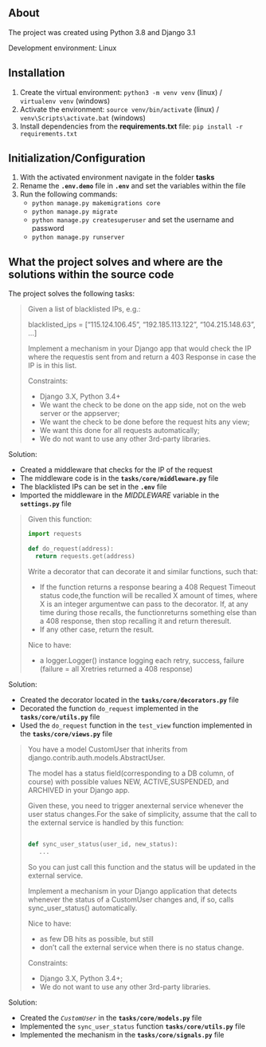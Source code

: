 ## About

The project was created using Python 3.8 and Django 3.1

Development environment: Linux

## Installation

1. Create the virtual environment: `python3 -m venv venv` (linux)  / `virtualenv venv` (windows)
2. Activate the environment: `source venv/bin/activate` (linux) / `venv\Scripts\activate.bat` (windows)
3. Install dependencies from the **requirements.txt** file: `pip install -r requirements.txt`

## Initialization/Configuration

1. With the activated environment navigate in the folder **tasks**
2. Rename the **`.env.demo`** file in **`.env`** and set the variables within the file
3. Run the following commands:
    - `python manage.py makemigrations core`
    - `python manage.py migrate`
    - `python manage.py createsuperuser` and set the username and password
    - `python manage.py runserver`

## What the project solves and where are the solutions within the source code

The project solves the following tasks:

> Given a list of blacklisted IPs, e.g.:
> 
>   blacklisted_ips = [“115.124.106.45”, “192.185.113.122”, “104.215.148.63”, ...]
>
> Implement a mechanism in your Django app that would check the IP where the requestis sent from and return a 403 Response in case the IP is in this list.
>
> Constraints:
> - Django 3.X, Python 3.4+
> - We want the check to be done on the app side, not on the web server or the appserver;
> - We want the check to be done ​before​ the request hits any view;
> - We want this done for ​all​ requests automatically;
> - We do ​not​ want to use any other 3rd-party libraries.

Solution:
- Created a middleware that checks for the IP of the request
- The middleware code is in the **`tasks/core/middleware.py`** file
- The blacklisted IPs can be set in the **`.env`** file
- Imported the middleware in the *MIDDLEWARE* variable in the **`settings.py`** file

> Given this function:
>
>```python
>import requests
>    
>def do_request(address):    
>   return requests.get(address)
>```
>Write a decorator that can decorate it and similar functions, such that:
> - If the function returns a response bearing a 408 Request Timeout status code,the function will be recalled X amount of times, where X is an integer argumentwe can pass to the decorator. If, at any time during those recalls, the functionreturns something else than a 408 response, then stop recalling it and return theresult.
> - If any other case, return the result.
>
>Nice to have:
> - a logger.Logger() instance logging each retry, success, failure (failure = all Xretries returned a 408 response)

Solution:
- Created the decorator located in the **`tasks/core/decorators.py`** file
- Decorated the function `do_request` implemented in the **`tasks/core/utils.py`** file
- Used the `do_request` function in the `test_view` function implemented in the **`tasks/core/views.py`** file

> You have a model ​CustomUser ​that inherits from django.contrib.auth.models.AbstractUser​. 
>
> The model has a ​status​ field(corresponding to a DB column, of course) with possible values NEW, ACTIVE,SUSPENDED, and ARCHIVED in your Django app. 
>
> Given these, you need to trigger anexternal service whenever the user status changes.For the sake of simplicity, assume that the call to the external service is handled by this function: 
>
>```python
>
>def sync_user_status(user_id, new_status):
>    ...
>
>```
> So you can just call this function and the status will be updated in the external service.
>
> Implement a mechanism in your Django application that detects whenever the status of a CustomUser changes and, if so, calls ​sync_user_status()​ automatically.
>
> Nice to have:
> - as few DB hits as possible, but still
> - don’t call the external service when there is no ​status​ change.
>
> Constraints:
> - Django 3.X, Python 3.4+;
> - We do ​not​ want to use any other 3rd-party libraries.

Solution:
- Created the *`​CustomUser`* in the **`tasks/core/models.py`** file
- Implemented the `sync_user_status` function **`tasks/core/utils.py`** file
- Implemented the mechanism in the **`tasks/core/signals.py`** file

